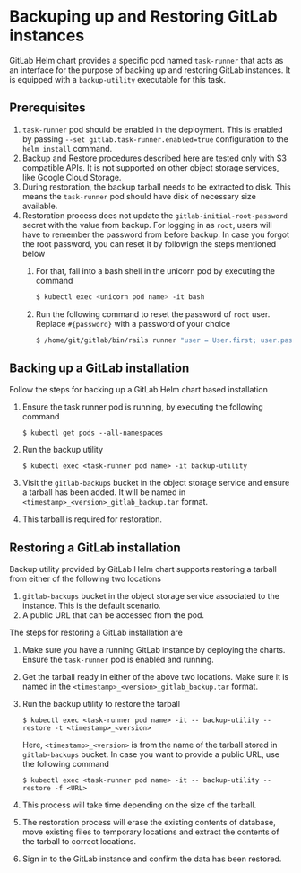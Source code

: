 # Backuping up and Restoring GitLab instances

GitLab Helm chart provides a specific pod named `task-runner` that acts as an interface for the purpose of backing up and restoring GitLab instances. It is equipped with a `backup-utility` executable for this task.

## Prerequisites
1. `task-runner` pod should be enabled in the deployment. This is enabled by passing `--set gitlab.task-runner.enabled=true` configuration to the `helm install` command.
1. Backup and Restore procedures described here are tested only with S3 compatible APIs. It is not supported on other object storage services, like Google Cloud Storage.
1. During restoration, the backup tarball needs to be extracted to disk. This means the `task-runner` pod should have disk of necessary size available.
1. Restoration process does not update the `gitlab-initial-root-password` secret with the value from backup. For logging in as `root`, users will have to remember the password from before backup. In case you forgot the root password, you can reset it by followign the steps mentioned below
    1. For that, fall into a bash shell in the unicorn pod by executing the command

        ```bash
        $ kubectl exec <unicorn pod name> -it bash
        ```
    1. Run the following command to reset the password of `root` user. Replace `#{password}` with a password of your choice
        ```bash
        $ /home/git/gitlab/bin/rails runner "user = User.first; user.password='#{password}'; user.password_confirmation='#{password}'; user.save!"
        ```

## Backing up a GitLab installation

Follow the steps for backing up a GitLab Helm chart based installation

1. Ensure the task runner pod is running, by executing the following command

    ```
    $ kubectl get pods --all-namespaces
    ```
1. Run the backup utility
    ```
    $ kubectl exec <task-runner pod name> -it backup-utility
    ```

1. Visit the `gitlab-backups` bucket in the object storage service and ensure a tarball has been added. It will be named in `<timestamp>_<version>_gitlab_backup.tar` format.

1. This tarball is required for restoration.

## Restoring a GitLab installation

Backup utility provided by GitLab Helm chart supports restoring a tarball from either of the following two locations

1. `gitlab-backups` bucket in the object storage service associated to the instance. This is the default scenario.
1. A public URL that can be accessed from the pod.

The steps for restoring a GitLab installation are
1. Make sure you have a running GitLab instance by deploying the charts. Ensure the `task-runner` pod is enabled and running.
1. Get the tarball ready in either of the above two locations. Make sure it is named in the `<timestamp>_<version>_gitlab_backup.tar` format.
1. Run the backup utility to restore the tarball

    ```
    $ kubectl exec <task-runner pod name> -it -- backup-utility --restore -t <timestamp>_<version>
    ```
   Here, `<timestamp>_<version>` is from the name of the tarball stored in `gitlab-backups` bucket. In case you want to provide a public URL, use the following command
    ```
    $ kubectl exec <task-runner pod name> -it -- backup-utility --restore -f <URL>
    ```
1. This process will take time depending on the size of the tarball.
1. The restoration process will erase the existing contents of database, move existing files to temporary locations and extract the contents of the tarball to correct locations.
1. Sign in to the GitLab instance and confirm the data has been restored.